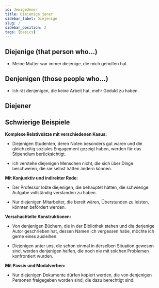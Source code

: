 ```yaml
---
id: JenigeJener
title: Diejenige jener
sidebar_label: Diejenige
slug: /
sidebar_position: 2
tags: [basics]
---
```


## Diejenige (that person who...)

- Meine Mutter war immer diejenige, die mich geholfen hat.

## Denjenigen (those people who...)

- Ich rät denjenigen, die keine Arbeit hat, mehr Geduld zu haben.

## Diejener

## Schwierige Beispiele

**Komplexe Relativsätze mit verschiedenen Kasus:**

- Diejenigen Studenten, deren Noten besonders gut waren und die gleichzeitig soziales Engagement gezeigt haben, werden für das Stipendium berücksichtigt.

- Ich verstehe diejenigen Menschen nicht, die sich über Dinge beschweren, die sie selbst hätten ändern können.

**Mit Konjunktiv und indirekter Rede:**

- Der Professor lobte diejenigen, die behauptet hätten, die schwierige Aufgabe vollständig verstanden zu haben.

- Nur diejenigen Mitarbeiter, die bereit wären, Überstunden zu leisten, könnten befördert werden.

**Verschachtelte Konstruktionen:**

- Von denjenigen Büchern, die in der Bibliothek stehen und die derjenige Autor geschrieben hat, dessen Namen ich vergessen habe, möchte ich gerne eines ausleihen.

- Diejenigen unter uns, die schon einmal in derselben Situation gewesen sind, werden denjenigen helfen, die noch nie mit solchen Problemen konfrontiert wurden.

**Mit Passiv und Modalverben:**

- Nur diejenigen Dokumente dürfen kopiert werden, die von denjenigen Personen freigegeben worden sind, die dazu berechtigt sind.
